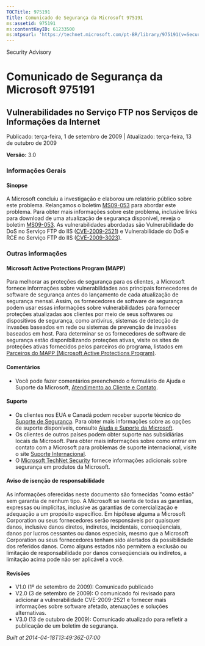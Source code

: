 ```yaml
---
TOCTitle: 975191
Title: Comunicado de Segurança da Microsoft 975191
ms:assetid: 975191
ms:contentKeyID: 61233500
ms:mtpsurl: 'https://technet.microsoft.com/pt-BR/library/975191(v=Security.10)'
---
```


Security Advisory

Comunicado de Segurança da Microsoft 975191
===========================================

Vulnerabilidades no Serviço FTP nos Serviços de Informações da Internet
-----------------------------------------------------------------------

Publicado: terça-feira, 1 de setembro de 2009 | Atualizado: terça-feira, 13 de outubro de 2009

**Versão:** 3.0

### Informações Gerais

#### Sinopse

A Microsoft concluiu a investigação e elaborou um relatório público sobre este problema. Relançamos o boletim [MS09-053](http://technet.microsoft.com/security/bulletin/ms09-053) para abordar este problema. Para obter mais informações sobre este problema, inclusive links para download de uma atualização de segurança disponível, reveja o boletim [MS09-053](http://technet.microsoft.com/security/bulletin/ms09-053). As vulnerabilidades abordadas são Vulnerabilidade do DoS no Serviço FTP do IIS ([CVE-2009-2521](http://www.cve.mitre.org/cgi-bin/cvename.cgi?name=cve-2009-2521)) e Vulnerabilidade do DoS e RCE no Serviço FTP do IIS ([CVE-2009-3023](http://www.cve.mitre.org/cgi-bin/cvename.cgi?name=cve-2009-3023)).

### Outras informações

#### Microsoft Active Protections Program (MAPP)

Para melhorar as proteções de segurança para os clientes, a Microsoft fornece informações sobre vulnerabilidades aos principais fornecedores de software de segurança antes do lançamento de cada atualização de segurança mensal. Assim, os fornecedores de software de segurança podem usar essas informações sobre vulnerabilidades para fornecer proteções atualizadas aos clientes por meio de seus softwares ou dispositivos de segurança, como antivírus, sistemas de detecção de invasões baseados em rede ou sistemas de prevenção de invasões baseados em host. Para determinar se os fornecedores de software de segurança estão disponibilizando proteções ativas, visite os sites de proteções ativas fornecidos pelos parceiros do programa, listados em [Parceiros do MAPP (Microsoft Active Protections Program)](http://www.microsoft.com/security/msrc/mapp/partners.mspx).

#### Comentários

-   Você pode fazer comentários preenchendo o formulário de Ajuda e Suporte da Microsoft, [Atendimento ao Cliente e Contato](https://support.microsoft.com/common/survey.aspx?scid=sw;en;1257&amp;showpage=1&amp;ws=technet&amp;sd=tech).

#### Suporte

-   Os clientes nos EUA e Canadá podem receber suporte técnico do [Suporte de Segurança](http://go.microsoft.com/fwlink/?linkid=21131). Para obter mais informações sobre as opções de suporte disponíveis, consulte [Ajuda e Suporte da Microsoft](http://support.microsoft.com/?ln=pt-br).
-   Os clientes de outros países podem obter suporte nas subsidiárias locais da Microsoft. Para obter mais informações sobre como entrar em contato com a Microsoft para problemas de suporte internacional, visite o site [Suporte Internacional](http://go.microsoft.com/fwlink/?linkid=21155).
-   O [Microsoft TechNet Security](http://go.microsoft.com/fwlink/?linkid=21132) fornece informações adicionais sobre segurança em produtos da Microsoft.

#### Aviso de isenção de responsabilidade

As informações oferecidas neste documento são fornecidas "como estão" sem garantia de nenhum tipo. A Microsoft se isenta de todas as garantias, expressas ou implícitas, inclusive as garantias de comercialização e adequação a um propósito específico. Em hipótese alguma a Microsoft Corporation ou seus fornecedores serão responsáveis por quaisquer danos, inclusive danos diretos, indiretos, incidentais, conseqüenciais, danos por lucros cessantes ou danos especiais, mesmo que a Microsoft Corporation ou seus fornecedores tenham sido alertados da possibilidade dos referidos danos. Como alguns estados não permitem a exclusão ou limitação de responsabilidade por danos conseqüenciais ou indiretos, a limitação acima pode não ser aplicável a você.

#### Revisões

-   V1.0 (1º de setembro de 2009): Comunicado publicado
-   V2.0 (3 de setembro de 2009): O comunicado foi revisado para adicionar a vulnerabilidade CVE-2009-2521 e fornecer mais informações sobre software afetado, atenuações e soluções alternativas.
-   V3.0 (13 de outubro de 2009): Comunicado atualizado para refletir a publicação de um boletim de segurança.

*Built at 2014-04-18T13:49:36Z-07:00*
